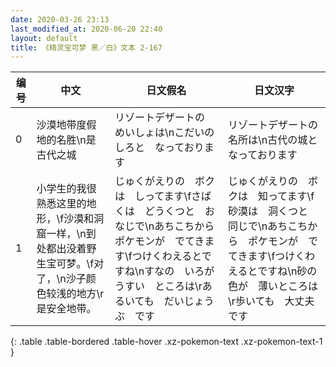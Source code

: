 ```yaml
---
date: 2020-03-26 23:13
last_modified_at: 2020-06-20 22:40
layout: default
title: 《精灵宝可梦 黑／白》文本 2-167
---
```

| 编号 | 中文 | 日文假名 | 日文汉字 |
| ---- | ---- | ---- | --- |
| 0 | 沙漠地带度假地的名胜\n是古代之城 | リゾートデザートの　めいしょは\nこだいのしろと　なっております | リゾートデザートの　名所は\n古代の城と　なっております |
| 1 | 小学生的我很熟悉这里的地形，\f沙漠和洞窟一样，\n到处都出没着野生宝可梦。\f对了，\n沙子颜色较浅的地方\r是安全地带。 | じゅくがえりの　ボクは　しってます\fさばくは　どうくつと　おなじで\nあちこちから　ポケモンが　でてきます\fつけくわえるとですね\nすなの　いろが　うすい　ところは\rあるいても　だいじょうぶ　です | じゅくがえりの　ボクは　知ってます\f砂漠は　洞くつと　同じで\nあちこちから　ポケモンが　でてきます\fつけくわえるとですね\n砂の　色が　薄いところは\r歩いても　大丈夫です |
{: .table .table-bordered .table-hover .xz-pokemon-text .xz-pokemon-text-1 }